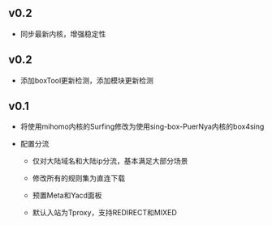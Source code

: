 ## v0.2
- 同步最新内核，增强稳定性
## v0.2
- 添加boxTool更新检测，添加模块更新检测
    
## v0.1
- 将使用mihomo内核的Surfing修改为使用sing-box-PuerNya内核的box4sing

- 配置分流
  - 仅对大陆域名和大陆ip分流，基本满足大部分场景
  
  - 修改所有的规则集为直连下载
  
  - 预置Meta和Yacd面板
  
  - 默认入站为Tproxy，支持REDIRECT和MIXED